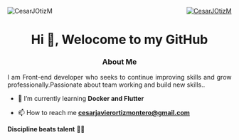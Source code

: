 <p align="right">
    <a href="https://twitter.com/CesarJOtizM" target="blank"><img src="https://img.shields.io/twitter/follow/CesarJOtizM?logo=twitter&style=for-the-badge" alt="CesarJOtizM" />   </a>  
  <img align="left" src="https://komarev.com/ghpvc/?username=CesarJOtizM&label=Profile%20views&color=0e75b6&style=flat" alt="CesarJOtizM" /> 
</p>

<h1 align="center">Hi 👋, Welocome to my GitHub</h1>

<h3 align="center">About Me</h3>
<p align="justify">I am Front-end developer who seeks to continue improving skills and grow professionally.Passionate about team working and build new skills..</p>


- 🌱 I’m currently learning **Docker and Flutter**

- 📫 How to reach me **cesarjavierortizmontero@gmail.com**

**Discipline beats talent**  👨‍🎓
<br>
<br>
<br>
<br>
<br>
<br>
<br>
<br>
<br>
<br>

</p>
